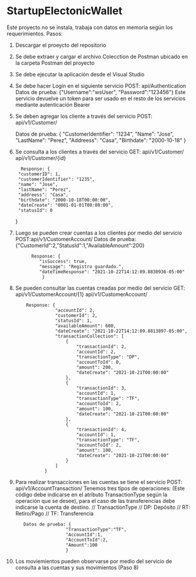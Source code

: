 # StartupElectonicWallet

Este proyecto no se instala, trabaja con datos en memoria según los requerimientos.
Pasos:
1. Descargar el proeycto del repositorio 
2. Se debe extraer y cargar el archivo Colecction de Postman ubicado en la carpeta Postman del proyecto
3. Se debe ejecutar la aplicación desde el Visual Studio
4. Se debe hacer Login en el siguiente servicio 
    POST: api/Authentication
    Datos de prueba: {"Username":"wsUser", "Password":"123456"}
    Este servicio devuelve un token para ser usado en el resto de los servicios mediante autenticación Bearer
5. Se deben agregar los cliente a través del servicio 
    POST: api/v1/Customer/
    
    Datos de prueba: {
    "CustomerIdentifier": "1234",
    "Name": "Jose",
    "LastName": "Perez",
    "Addreess": "Casa",
    "Birthdate": "2000-10-18"
}

6. Se consulta a los clientes a través del servicio
    GET: api/v1/Customer/
         api/v1/Customer/{id}
         
         Response: {
        "customerID": 1,
        "customerIdentifier": "1235",
        "name": "Jose",
        "lastName": "Perez",
        "addreess": "Casa",
        "birthdate": "2000-10-18T00:00:00",
        "dateCreate": "0001-01-01T00:00:00",
        "statusId": 0
    }
7. Luego se pueden crear cuentas a los clientes por medio del servicio
      POST:api/v1/CustomerAccount/
      Datos de prueba: {"CustomerId":2,"StatusId":1,"AvailableAmount":200}
      
             Response: {
                "isSuccess": true,
                "message": "Registro guardado.",
                "dateTimeResponse": "2021-10-22T14:12:09.8830936-05:00"
                 }
                 
8. Se pueden consultar las cuentas creadas por medio del servicio
      GET: api/v1/CustomerAccount/{1} 
           api/v1/CustomerAccount/
           
           Response: {
                      "accountId": 2,
                      "customerId": 2,
                      "statusId": 1,
                      "availableAmount": 600,
                      "dateCreate": "2021-10-22T14:12:09.8813897-05:00",
                      "transactionCollection": [
                          {
                              "transactionId": 2,
                              "accountId": 2,
                              "transactionType": "DP",
                              "accountToId": 0,
                              "amount": 200,
                              "dateCreate": "2021-10-21T00:00:00"
                          },
                          {
                              "transactionId": 3,
                              "accountId": 1,
                              "transactionType": "TF",
                              "accountToId": 2,
                              "amount": 100,
                              "dateCreate": "2021-10-21T00:00:00"
                          },
                          {
                              "transactionId": 4,
                              "accountId": 1,
                              "transactionType": "TF",
                              "accountToId": 2,
                              "amount": 100,
                              "dateCreate": "2021-10-21T00:00:00"
                          }
                      ]
                  }
9. Para realizar transacciones en las cuentas se tiene el servicio
      POST: api/v1/AccountTransaction/
      Tenemos tres tipos de operaciones: (Este código debe indicarse en el atributo TransactionType según la operación que se desee), para el caso de las transferencias debe indicarse la cuenta de destino.
      // TransactionType
      // DP: Depósito
      // RT: Retiro/Pago
      // TF: Transferencia

          Datos de prueba: {
                          "TransactionType":"TF",
                          "AccountId":1,
                          "AccountToId":2,
                          "Amount":100
                          }
10. Los moviemientos pueden observarse por medio del servicio de consulta a las cuentas y sus movimientos (Paso 8)

